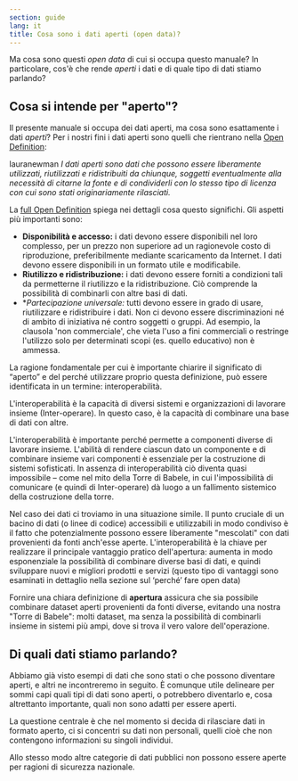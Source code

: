 ```yaml
---
section: guide
lang: it
title: Cosa sono i dati aperti (open data)?
---
```


Ma cosa sono questi *open data* di cui si occupa questo manuale? In particolare, cos'è che rende *aperti* i dati e di quale tipo di dati stiamo parlando?

## Cosa si intende per "aperto"?

Il presente manuale si occupa dei dati aperti, ma cosa sono esattamente i dati *aperti*? Per i nostri fini i dati aperti sono quelli che rientrano nella [Open Definition](http://opendefinition.org/):

lauranewman *I dati aperti sono dati che possono essere liberamente utilizzati, riutilizzati e ridistribuiti da chiunque, soggetti eventualmente alla necessità di citarne la fonte e di condividerli con lo stesso tipo di licenza con cui sono stati originariamente rilasciati.*

La [full Open Definition](http://opendefinition.org/okd/) spiega nei dettagli cosa questo significhi. Gli aspetti più importanti sono:

-   **Disponibilità e accesso:** i dati devono essere disponibili nel loro complesso, per un prezzo non superiore ad un ragionevole costo di riproduzione, preferibilmente mediante scaricamento da Internet. I dati devono essere disponibili in un formato utile e modificabile.
-   **Riutilizzo e ridistribuzione:** i dati devono essere forniti a condizioni tali da permetterne il riutilizzo e la ridistribuzione. Ciò comprende la possibilità di combinarli con altre basi di dati.
-   \**Partecipazione universale:* tutti devono essere in grado di usare, riutilizzare e ridistribuire i dati. Non ci devono essere discriminazioni né di ambito di iniziativa né contro soggetti o gruppi. Ad esempio, la clausola 'non commerciale', che vieta l'uso a fini commerciali o restringe l'utilizzo solo per determinati scopi (es. quello educativo) non è ammessa.

La ragione fondamentale per cui è importante chiarire il significato di “aperto” e del perché utilizzare proprio questa definizione, può essere identificata in un termine: interoperabilità.

L'interoperabilità è la capacità di diversi sistemi e organizzazioni di lavorare insieme (Inter-operare). In questo caso, è la capacità di combinare una base di dati con altre.

L'interoperabilità è importante perché permette a componenti diverse di lavorare insieme. L'abilità di rendere ciascun dato un componente e di combinare insieme vari componenti è essenziale per la costruzione di sistemi sofisticati. In assenza di interoperabilità ciò diventa quasi impossibile – come nel mito della Torre di Babele, in cui l'impossibilità di comunicare (e quindi di Inter-operare) dà luogo a un fallimento sistemico della costruzione della torre.

Nel caso dei dati ci troviamo in una situazione simile. Il punto cruciale di un bacino di dati (o linee di codice) accessibili e utilizzabili in modo condiviso è il fatto che potenzialmente possono essere liberamente "mescolati" con dati provenienti da fonti anch'esse aperte. L'interoperabilità è la chiave per realizzare il principale vantaggio pratico dell'apertura: aumenta in modo esponenziale la possibilità di combinare diverse basi di dati, e quindi sviluppare nuovi e migliori prodotti e servizi (questo tipo di vantaggi sono esaminati in dettaglio nella sezione sul ‘perché’ fare open data)

Fornire una chiara definizione di **apertura** assicura che sia possibile combinare dataset aperti provenienti da fonti diverse, evitando una nostra "Torre di Babele": molti dataset, ma senza la possibilità di combinarli insieme in sistemi più ampi, dove si trova il vero valore dell'operazione.

## Di quali dati stiamo parlando?

Abbiamo già visto esempi di dati che sono stati o che possono diventare aperti, e altri ne incontreremo in seguito. È comunque utile delineare per sommi capi quali tipi di dati sono aperti, o potrebbero diventarlo e, cosa altrettanto importante, quali non sono adatti per essere aperti.

La questione centrale è che nel momento si decida di rilasciare dati in formato aperto, ci si concentri su dati non personali, quelli cioè che non contengono informazioni su singoli individui.

Allo stesso modo altre categorie di dati pubblici non possono essere aperte per ragioni di sicurezza nazionale.
